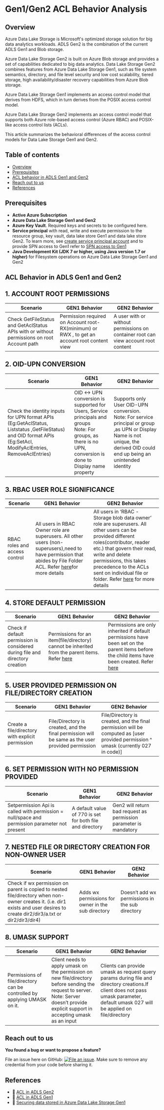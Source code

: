 Gen1/Gen2 ACL Behavior Analysis
================================================

## Overview

Azure Data Lake Storage is Microsoft's optimized storage solution for big data analytics workloads. ADLS Gen2 is the combination of the current ADLS Gen1 and Blob storage.  

Azure Data Lake Storage Gen2 is built on Azure Blob storage and provides a set of capabilities dedicated to big data analytics. Data Lake Storage Gen2 combines features from Azure Data Lake Storage Gen1, such as file system semantics, directory, and file level security and low cost scalability, tiered storage, high availability/disaster recovery capabilities from Azure Blob storage. 

Azure Data Lake Storage Gen1 implements an access control model that derives from HDFS, which in turn derives from the POSIX access control model.

Azure Data Lake Storage Gen2 implements an access control model that supports both Azure role-based access control (Azure RBAC) and POSIX-like access control lists (ACLs).

This article summarizes the behavioral differences of the access control models for Data Lake Storage Gen1 and Gen2.

 ## Table of contents

   
 <!--ts-->
   * [Overview](#overview)
   * [Prerequisites](#prerequisites)
   * [ACL behavior in ADLS Gen1 and Gen2 ](#ACL-Behavior-in-ADLS-Gen1-and-Gen2 )
   * [Reach out to us](#reach-out-to-us)
   * [References](#references)
<!--te-->
 
## Prerequisites 

   * **Active Azure Subscription**
   * **Azure Data Lake Storage Gen1 and Gen2**
   * **Azure Key Vault**. Required keys and secrets to be configured here.
   * **Service principal** with read, write and execute permission to the resource group, key vault, data lake store Gen1 and data lake store Gen2. 
To learn more, see [create service principal account](https://docs.microsoft.com/en-us/azure/active-directory/develop/howto-create-service-principal-portal) and to provide SPN access to Gen1 refer to [SPN access to Gen1](https://docs.microsoft.com/en-us/azure/data-lake-store/data-lake-store-service-to-service-authenticate-using-active-directory)
   * **Java Development Kit (JDK 7 or higher, using Java version 1.7 or higher)** for Filesystem operations on Azure Data Lake Storage Gen1 and Gen2
   
   
## ACL Behavior in ADLS Gen1 and Gen2 

## 1.	ACCOUNT ROOT PERMISSIONS ##

Scenario  | GEN1 Behavior | GEN2 Behavior |
------------- | ------------- | --------- |
Check GetFileStatus and GetAclStatus APIs with or without permissions on root Account path  | Permission required on Account root- RX(minimum) or  RWX , to get an account root content view | A user with or without permissions on container root can view account root content
    
## 2.	OID-UPN CONVERSION  ##

Scenario  | GEN1 Behavior | GEN2 Behavior |
------------- | ------------- |-----------|
Check the identity inputs for UPN format APIs  (Eg:GetAclStatus, Liststatus ,GetFileStatus) and OID format APIs (Eg:SetAcl, ModifyAclEntries, RemoveAclEntries)   | OID <-> UPN conversion is supported for Users, Service principals and groups <br />Note: For groups, as there is no UPN, conversion is done to Display name property | Supports only User OID-UPN conversion.  <br />Note:  For service principal or group ,as UPN or Display Name is not unique, the derived OID could end up being an unintended identity  |


## 3. RBAC USER ROLE SIGNIFICANCE  ##

Scenario  | GEN1 Behavior | GEN2 Behavior |
------------- | ------------- |-----------|
RBAC roles and access control | All users in RBAC Owner role are superusers. All other users (non-superusers),need to have permission that abides by File Folder ACL. Refer [here](https://docs.microsoft.com/en-us/azure/data-lake-store/data-lake-store-access-control)for more details | All users in ‘RBAC -Storage blob data owner’ role are superusers. All other users can be provided different roles(contributor, reader etc.) that govern their read, write and delete permissions, this takes precedence to the ACLs sent on individual file or folder. Refer [here](https://docs.microsoft.com/en-us/azure/data-lake-store/data-lake-store-access-control) for more details  |


## 4.	STORE DEFAULT PERMISSION ##

Scenario  | GEN1 Behavior | GEN2 Behavior |
------------- | ------------- |-----------|
Check if default permission is considered during file and directory creation  | Permissions for an item(file/directory) cannot be inherited from the parent items. Refer [here](https://docs.microsoft.com/en-us/azure/data-lake-store/data-lake-store-access-control) | Permissions are only inherited if default permissions have been set on the parent items before the child items have been created. Refer [here](https://docs.microsoft.com/en-us/azure/storage/blobs/data-lake-storage-access-control)  | 


## 5.	USER PROVIDED PERMISSION ON FILE/DIRECTORY CREATION ##

Scenario  | GEN1 Behavior | GEN2 Behavior |
------------- | ------------- |-----------|
Create a file/directory with explicit permission | File/Directory is created, and the final permission will be same as the user provided permission  | File/Directory is created, and the final permission will be computed as [user provided permission ^ umask (currently 027 in code)]  |


## 6.	SET PERMISSION WITH NO PERMISSION PROVIDED ##

Scenario  | GEN1 Behavior | GEN2 Behavior |
------------- | ------------- |-----------|
Setpermission Api is called with permission = null/space and permission parameter not present  | A default value of 770 is set for both file and directory  | Gen2 will return bad request as permission parameter is mandatory |


## 7.	NESTED FILE OR DIRECTORY CREATION FOR NON-OWNER USER ##

Scenario  | GEN1 Behavior | GEN2 Behavior |
------------- | ------------- |-----------|
Check if wx permission on parent is copied to nested file/directory when non-owner creates it. (i.e. dir1 exists and user desires to create dir2/dir3/a.txt or dir2/dir3/dir4) | Adds wx permissions for owner in the sub directory  | Doesn’t add wx permissions in the sub directory  |
 
    

## 8.	UMASK SUPPORT ##

Scenario  | GEN1 Behavior | GEN2 Behavior |
------------- | ------------- |-----------|
Permissions of file/directory can be controlled by applying UMASK on it.  | Client needs to apply umask on the permission on new file/directory before sending the request to server. <br />Note: Server doesn’t provide explicit support in accepting umask as an input | Clients can provide umask as request query params during file and directory creations.If client does not pass umask parameter, default umask 027 will be applied on file/directory  |


## Reach out to us

**You found a bug or want to propose a feature?**

File an issue here on GitHub: [![File an issue](https://img.shields.io/badge/-Create%20Issue-6cc644.svg?logo=github&maxAge=31557600)](https://github.com/rukmani-msft/adlsgen1togen2migrationsamples/issues/new).
Make sure to remove any credential from your code before sharing it.

## References

* :link: [ACL in ADLS Gen2](https://docs.microsoft.com/en-us/azure/storage/blobs/data-lake-storage-access-control)
* :link: [ACL in ADLS Gen1](https://docs.microsoft.com/en-us/azure/data-lake-store/data-lake-store-access-control)
* :link: [Securing data stored in Azure Data Lake Storage Gen1](https://docs.microsoft.com/en-us/azure/data-lake-store/data-lake-store-secure-data)
